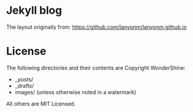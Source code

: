 # Jekyll blog

The layout originally from: https://github.com/lanyonm/lanyonm.github.io

# License
The following directories and their contents are Copyright WonderShine:

*   _posts/
*   _drafts/
*   images/ (unless otherwise noted in a watermark)

All others are MIT Licensed.

